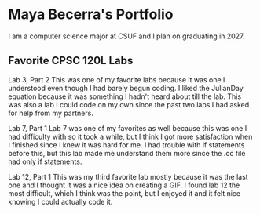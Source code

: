 
# Maya Becerra's Portfolio

I am a computer science major at CSUF and I plan on graduating in 2027. 

## Favorite CPSC 120L Labs

Lab 3, Part 2
This was one of my favorite labs because it was one I understood even though I had barely begun coding. I liked the JulianDay equation because it was something I hadn't heard about till the lab. This was also a lab I could code on my own since the past two labs I had asked for help from my partners.

Lab 7, Part 1
Lab 7 was one of my favorites as well because this was one I had difficulty with so it took a while, but I think I got more satisfaction when I finished since I knew it was hard for me. I had trouble with if statements before this, but this lab made me understand them more since the .cc file had only if statements.

Lab 12, Part 1
This was my third favorite lab mostly because it was the last one and I thought it was a nice idea on creating a GIF. I found lab 12 the most difficult, which I think was the point, but I enjoyed it and it felt nice knowing I could actually code it.

